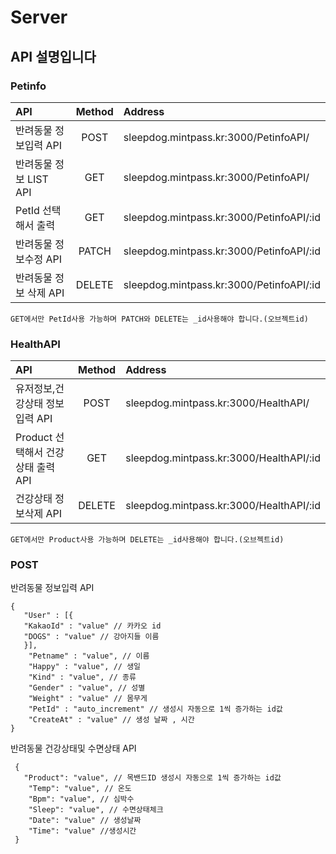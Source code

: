# Server

## API 설명입니다

### Petinfo
API | Method | Address
:-----|:------:|:------|
반려동물 정보입력 API | POST | sleepdog.mintpass.kr:3000/PetinfoAPI/ |
반려동물 정보 LIST API | GET | sleepdog.mintpass.kr:3000/PetinfoAPI/ |
PetId 선택해서 출력 | GET | sleepdog.mintpass.kr:3000/PetinfoAPI/:id |
반려동물 정보수정 API | PATCH | sleepdog.mintpass.kr:3000/PetinfoAPI/:id |
반려동물 정보 삭제 API | DELETE | sleepdog.mintpass.kr:3000/PetinfoAPI/:id |

```
GET에서만 PetId사용 가능하며 PATCH와 DELETE는 _id사용해야 합니다.(오브젝트id)
```

### HealthAPI
API | Method | Address
:-----|:------:|:------|
유저정보,건강상태 정보입력 API| POST | sleepdog.mintpass.kr:3000/HealthAPI/ |
Product 선택해서 건강상태 출력 API | GET | sleepdog.mintpass.kr:3000/HealthAPI/:id |
건강상태 정보삭제 API | DELETE | sleepdog.mintpass.kr:3000/HealthAPI/:id |

```
GET에서만 Product사용 가능하며 DELETE는 _id사용해야 합니다.(오브젝트id)
```

### POST
반려동물 정보입력 API
```
{
   "User" : [{
   "KakaoId" : "value" // 카카오 id
   "DOGS" : "value" // 강아지들 이름
   }],
    "Petname" : "value", // 이름
    "Happy" : "value", // 생일
    "Kind" : "value", // 종류
    "Gender" : "value", // 성별
    "Weight" : "value" // 몸무게
    "PetId" : "auto_increment" // 생성시 자동으로 1씩 증가하는 id값
    "CreateAt" : "value" // 생성 날짜 , 시간
}
```

반려동물 건강상태및 수면상태 API
```
 {
   "Product": "value", // 목밴드ID 생성시 자동으로 1씩 증가하는 id값
    "Temp": "value", // 온도
    "Bpm": "value", // 심박수
    "Sleep": "value", // 수면상태체크
    "Date": "value" // 생성날짜
    "Time": "value" //생성시간
 }
```

